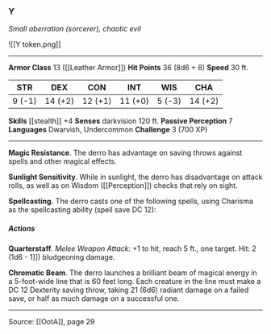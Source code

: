 ### Y
_Small aberration (sorcerer), chaotic evil_

![[Y token.png]]


---

**Armor Class** 13 ([[Leather Armor]])
**Hit Points** 36 (8d6 + 8)
**Speed** 30 ft.

| STR     | DEX     | CON     | INT     | WIS     | CHA     |
|---------|---------|---------|---------|---------|---------|
| 9 (-1) | 14 (+2) | 12 (+1) | 11 (+0) | 5 (-3) | 14 (+2) |

**Skills** [[stealth]] +4
**Senses** darkvision 120 ft.
**Passive Perception** 7
**Languages** Dwarvish, Undercommon
**Challenge** 3 (700 XP)

---

**Magic Resistance**. The derro has advantage on saving throws against spells and other magical effects.

**Sunlight Sensitivity**. While in sunlight, the derro has disadvantage on attack rolls, as well as on Wisdom ([[Perception]]) checks that rely on sight.

**Spellcasting.** The derro casts one of the following spells, using Charisma as the spellcasting ability (spell save DC 12):

##### Actions
**Quarterstaff**. _Melee Weapon Attack:_ +1 to hit, reach 5 ft., one target. Hit: 2 (1d6 - 1]]) bludgeoning damage.

**Chromatic Beam**. The derro launches a brilliant beam of magical energy in a 5-foot-wide line that is 60 feet long. Each creature in the line must make a DC 12 Dexterity saving throw, taking 21 (6d6) radiant damage on a failed save, or half as much damage on a successful one.


---

Source: [[OotA]], page 29